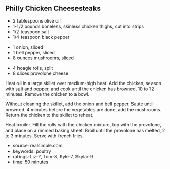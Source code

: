 Philly Chicken Cheesesteaks
---------------------------

- 2 tablespoons olive oil
- 1-1/2 pounds boneless, skinless chicken thighs, cut into strips
- 1/2 teaspoon salt
- 1/4 teaspoon black pepper
<!-- -->
- 1 onion, sliced
- 1 bell pepper, sliced
- 8 ounces mushrooms, sliced
<!-- -->
- 4 hoagie rolls, split
- 8 slices provolone cheese

Heat oil in a large skillet over medium-high heat.  Add the chicken,
season with salt and pepper, and cook until the chicken has browned,
10 to 12 minutes.  Remove the chicken to a bowl.

Without cleaning the skillet, add the onion and bell pepper.  Saute
until browned.  4 minutes before the vegetables are done, add the
mushrooms.  Return the chicken to the skillet to reheat.

Heat broiler.  Fill the rolls with the chicken mixture, top with the
provolone, and place on a rimmed baking sheet.  Broil until the
provolone has melted, 2 to 3 minutes.  Serve with french fries.

- source: realsimple.com
- keywords: poultry
- ratings: Liz-?, Tom-8, Kyle-7, Skylar-9
- time: 50 minutes
